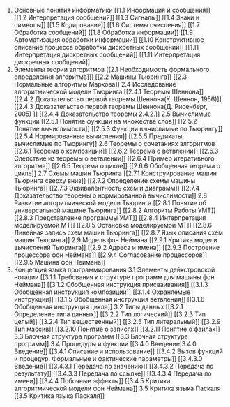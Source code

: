 1. Основные понятия информатики
   [[1.1 Информация и сообщения]]
   [[1.2 Интерпретация сообщений]]
   [[1.3 Сигналы]]
   [[1.4 Знаки и символы]]
   [[1.5 Кодирование]]
   [[1.6 Системы счисления]]
   [[1.7 Обработка сообщений]]
   [[1.8 Обработка информации]]
   [[1.9 Автоматизация обработки информации]]
   [[1.10 Конструктивное описание процесса обработки дискретных сообщений]]
   [[1.11 Интерпретация дискретных сообщений]]
   [[1.11 Интерпретация дискретных сообщений]]
2. Элементы теории алгоритмов 
	 [[2.1 Необходимость формального определения алгоритма]]]
	 [[2.2 Машины Тьюринга]]
	 [[2.3 Нормальные алгоритмы Маркова]]
	 2.4 Исследование алгоритмической модели Тьюринга
		[[2.4.1 Теоремы Шеннона]]
		[[2.4.2 Доказательство первой теоремы Шеннона(К. Шеннон, 1956)]]
		[[2.4.3 Доказательство первой теоремы Шеннона(Д. Рисенберг, 2005) ]]
		[[2.4.4 Доказательство теоремы 2.4.2.]]
	2.5 Вычислимые функции
	    [[2.5.1 Понятие функции на множестве слов]]
		[[2.5.2 Понятие вычислимости]]
		[[2.5.3 Функции вычислимые по Тьюрингу]]
		[[2.5.4 Нормированные вычисления]]
		[[2.5.5 Предикаты, вычислимые по Тьюрингу]]
	2.6 Теоремы о сочетаниях алгоритмов
        [[2.6.1 Теорема о композиции]]
	    [[2.6.2 Теорема о ветвлении]]
	    [[2.6.3 Следствие из теоремы о ветвлении]]
	    [[2.6.4 Пример итеративного алгоритма]]
	    [[2.6.5 Теорема о цикле]]
	    [[2.6.6 Обобщенная теорема о цикле]]
	2.7 Схемы машин Тьюринга
		[[2.7.1 Конструирование машин Тьюринга сверху вниз]]
		[[2.7.2 Определение схемы машины Тьюринга]]
		[[2.7.3 Эквивалентность схем и диаграмм]]
		[[2.7.4 Доказательство теоремы о нормированной вычислимости]]
	2.8 Развитие алгоритмической модели Тьюринга
		[[2.8.1 Понятие об универсальной машине Тьюринга]]
		[[2.8.2 Алгоритм Работы УМТ]]
		[[2.8.3 Представление программы УМТ]]
		[[2.8.4 Интерпретация моделируемой МТ]]
		[[2.8.5 Остановка моделируемой МТ]]
		[[2.8.6 Линейная запись схем машин Тьюринга]]
		[[2.8.7 Язык описания схем машин Тьюринга]]
	2.9 Модель фон Неймана
		[[2.9.1 Критика модели вычислений Тьюринга]]
		[[2.9.2 Адреса и имена]]
		[[2.9.3 Построение процессора фон Неймана]]
		[[2.9.4 Согласование процессоров]]
		[[2.9.5 Машина фон Неймана]]
1. Концепция языка программирования
	3.1 Элементы дейкстровской нотации
		[[3.1.1 Требования к структуре программ для машины фон Неймана]]
		[[3.1.2 Обобщенная инструкция присваивания]]
		[[3.1.3 Обобщенная инструкция композиции]]
		[[3.1.4 Охраняемые инструкции]]
		[[3.1.5 Обобщенная инструкция ветвления]]
		[[3.1.6 Обобщенная инструкция цикла]]
	3.2 Типы данных
		[[3.2.1 Определение типа данных]]
		[[3.2.2 Тип логический]]
		[[3.2.3 Тип целый]]
		[[3.2.4 Тип вещественный]]
		[[3.2.5 Тип литеральный]]
		[[3.2.9 Тип массив]]
		[[3.2.10 Понятие о записях]]
		[[3.2.11 Понятие о файлах]]
	3.3 Блочная структура программ
		[[3.3 Блочная структура программ]]
	3.4 Процедуры и функции
		[[3.4.0 Введение|3.4.0 Введение]]
		[[3.4.1 Описание и использование]]
		[[3.4.2 Вызов функций и процедур. Формальные и фактические параметры]]
		[[3.4.3.0 Введение]]
		[[3.4.3.1 Передача по значению]]
		[[3.4.3.2 Передача по результату]]
		[[3.4.3.3 Передача по ссылке]]
		[[3.4.3.4 Передача по имени]]
		[[3.4.4 Побочные эффекты]]
		[[3.4.5 Критика алгоритмической модели фон Неймана]]
	3.5 Критика языка Паскаля 
		[[3.5 Критика языка Паскаля]]